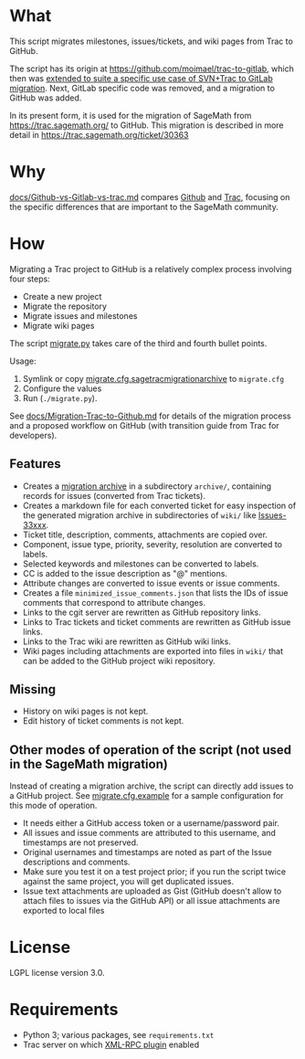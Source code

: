 What
=====

This script migrates milestones, issues/tickets, and wiki pages from Trac to GitHub.

The script has its origin at https://github.com/moimael/trac-to-gitlab,
which then was [extended to suite a specific use case of SVN+Trac to GitLab migration](https://www.gams.com/~stefan/svn2git/).
Next, GitLab specific code was removed, and a migration to GitHub was added.

In its present form, it is used for the migration of SageMath from
https://trac.sagemath.org/ to GitHub. This migration is described in more detail in
https://trac.sagemath.org/ticket/30363

Why
===

[docs/Github-vs-Gitlab-vs-trac.md](docs/Github-vs-Gitlab-vs-trac.md) compares
[Github](https://github.com/) and [Trac](https://trac.sagemath.org/),
focusing on the specific differences that are important to the SageMath
community.

How
====

Migrating a Trac project to GitHub is a relatively complex process involving four steps:

 * Create a new project
 * Migrate the repository
 * Migrate issues and milestones
 * Migrate wiki pages

The script [migrate.py](./migrate.py) takes care of the third and fourth bullet points.

Usage:

  1. Symlink or copy [migrate.cfg.sagetracmigrationarchive](./migrate.cfg.sagetracmigrationarchive) to ```migrate.cfg```
  2. Configure the values
  3. Run (```./migrate.py```).

See [docs/Migration-Trac-to-Github.md](docs/Migration-Trac-to-Github.md) for details of the migration process
and a proposed workflow on GitHub (with transition guide from Trac for developers).

Features
--------

 * Creates a [migration archive](https://github.github.com/enterprise-migrations/#/./2.1-export-archive-format)
   in a subdirectory ``archive/``, containing records for issues (converted from Trac tickets).
 * Creates a markdown file for each converted ticket for easy inspection of the generated migration archive
   in subdirectories of ``wiki/`` like [Issues-33xxx](https://github.com/sagemath/trac_to_gh/tree/main/Issues-33xxx).
 * Ticket title, description, comments, attachments are copied over.
 * Component, issue type, priority, severity, resolution are converted to labels.
 * Selected keywords and milestones can be converted to labels.
 * CC is added to the issue description as "@" mentions.
 * Attribute changes are converted to issue events or issue comments.
 * Creates a file ``minimized_issue_comments.json`` that lists the IDs of issue comments that
   correspond to attribute changes.
 * Links to the cgit server are rewritten as GitHub repository links.
 * Links to Trac tickets and ticket comments are rewritten as GitHub issue links.
 * Links to the Trac wiki are rewritten as GitHub wiki links.
 * Wiki pages including attachments are exported into files in ``wiki/`` that can be
   added to the GitHub project wiki repository.

Missing
-------

 * History on wiki pages is not kept.
 * Edit history of ticket comments is not kept.

Other modes of operation of the script (not used in the SageMath migration)
---------------------------------------------------------------------------

Instead of creating a migration archive, the script can directly add issues to a GitHub project.
See [migrate.cfg.example](./migrate.cfg.example) for a sample configuration for this mode of operation.

 * It needs either a GitHub access token or a username/password pair.
 * All issues and issue comments are attributed to this username, and timestamps are not preserved.
 * Original usernames and timestamps are noted as part of the Issue descriptions and comments.
 * Make sure you test it on a test project prior; if you run the script twice against the same project,
   you will get duplicated issues.
 * Issue text attachments are uploaded as Gist (GitHub doesn't allow to attach files to issues via the GitHub API)
   or all issue attachments are exported to local files


License
=======

LGPL license version 3.0.

Requirements
==============

 * Python 3; various packages, see ```requirements.txt```
 * Trac server on which [XML-RPC plugin](http://trac-hacks.org/wiki/XmlRpcPlugin) enabled
